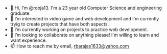 - 👋 Hi, I’m @rooja13. I'm a 23 year old Computer Science and engineering graduate.
- 👀 I’m interested in video game and web development and I'm currently tryig to create projects that have both aspects.
- 🌱 I’m currently working on projects to practice web development.
- 💞️ I’m looking to collaborate on anything please! I'm willing to learn and want experience.
- 📫 How to reach me by email, rbarajas1633@yahoo.com

<!---
rooja13/rooja13 is a ✨ special ✨ repository because its `README.md` (this file) appears on your GitHub profile.
You can click the Preview link to take a look at your changes.
--->
